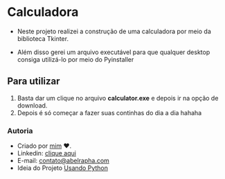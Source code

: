 # Calculadora
* Neste projeto realizei a construção de uma calculadora por meio da biblioteca Tkinter.

* Além disso gerei um arquivo executável para que qualquer desktop consiga utilizá-lo por meio do Pyinstaller 

## Para utilizar
1. Basta dar um clique no arquivo __calculator.exe__ e depois ir na opção de download.
2. Depois é só começar a fazer suas continhas do dia a dia hahaha

### Autoria
* Criado por [mim](github.com/AbelRapha) ♥.
* Linkedin: [clique aqui](https://www.linkedin.com/in/abel-rapha-280a0a216/)   
* E-mail: contato@abelrapha.com
* Ideia do Projeto [Usando Python](https://www.youtube.com/watch?v=i24MxljM-Bw&t=160s)